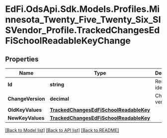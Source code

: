 # EdFi.OdsApi.Sdk.Models.Profiles.Minnesota_Twenty_Five_Twenty_Six_SISVendor_Profile.TrackedChangesEdFiSchoolReadableKeyChange

## Properties

Name | Type | Description | Notes
------------ | ------------- | ------------- | -------------
**Id** | **string** | Resource identifier | [optional] 
**ChangeVersion** | **decimal** | Change version | [optional] 
**OldKeyValues** | [**TrackedChangesEdFiSchoolReadableKey**](TrackedChangesEdFiSchoolReadableKey.md) |  | [optional] 
**NewKeyValues** | [**TrackedChangesEdFiSchoolReadableKey**](TrackedChangesEdFiSchoolReadableKey.md) |  | [optional] 

[[Back to Model list]](../README.md#documentation-for-models) [[Back to API list]](../README.md#documentation-for-api-endpoints) [[Back to README]](../README.md)

